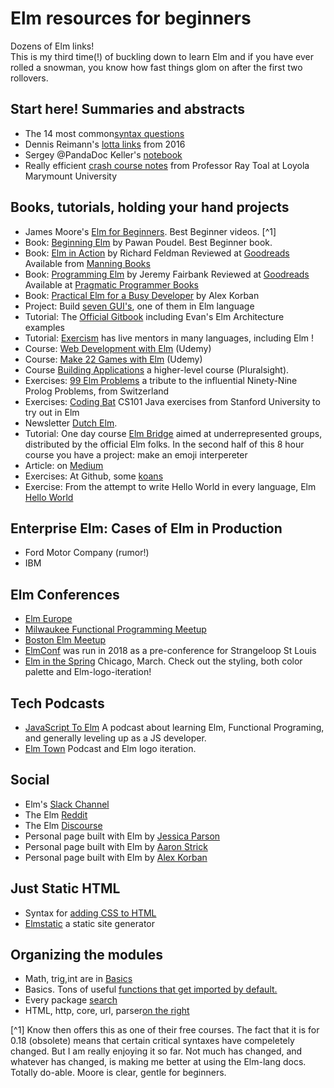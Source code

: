 # Elm resources for beginners
Dozens of Elm links!  <br>
This is my third time(!) of buckling down to learn Elm and if you have ever rolled a snowman, you know how fast things glom on after the first two rollovers.

## Start here! Summaries and abstracts
* The 14 most common[syntax questions](https://elm-lang.org/docs/syntax#comments)
* Dennis Reimann's [lotta links](https://dennisreimann.de/articles/elm-tools-resources.html) from 2016
* Sergey @PandaDoc Keller's [notebook](https://github.com/izdi/elm-cheat-sheet)
* Really efficient [crash course notes](http://cs.lmu.edu/~ray/notes/introelm/) from Professor Ray Toal at Loyola Marymount University

## Books, tutorials, holding your hand projects
* James Moore's [Elm for Beginners](https://courses.knowthen.com/p/elm-for-beginners).  Best Beginner videos. [^1]
* Book: [Beginning Elm](https://elmprogramming.com/) by Pawan Poudel.  Best Beginner book.
* Book: [Elm in Action](https://www.manning.com/books/elm-in-action) by Richard Feldman  Reviewed at [Goodreads](https://www.goodreads.com/book/show/31441704-elm-in-action) Available from [Manning Books](https://www.manning.com/books/elm-in-action)
* Book: [Programming Elm](https://pragprog.com/book/jfelm/programming-elm)  by Jeremy Fairbank Reviewed at [Goodreads](https://www.goodreads.com/book/show/37824829-programming-elm) Available at [Pragmatic Programmer Books](https://pragprog.com/book/jfelm/programming-elm )
* Book: [Practical Elm for a Busy Developer](https://korban.net/elm/book/) by Alex Korban
* Project:  Build [seven GUI's](https://eugenkiss.github.io/7guis/), one of them in Elm language
* Tutorial: The [Official Gitbook](https://guide.elm-lang.org/) including Evan's Elm Architecture examples
* Tutorial: [Exercism](https://exercism.io/tracks/elm) has live mentors in many languages, including Elm !
* Course: [Web Development with Elm](https://www.udemy.com/web-development-with-elm/) (Udemy)
* Course: [Make 22 Games with Elm](https://www.udemy.com/learn-elm-functional-programming-and-make-22-gamemaker-games/) (Udemy) 
* Course [Building Applications](https://www.pluralsight.com/courses/building-applications-with-elm) a higher-level course (Pluralsight).
* Exercises: [99 Elm Problems](https://johncrane.gitbooks.io/ninety-nine-elm-problems/content/) a tribute to the influential Ninety-Nine Prolog Problems, from Switzerland
* Exercises: [Coding Bat](https://codingbat.com/java) CS101 Java exercises from Stanford University to try out in Elm
* Newsletter [Dutch Elm](http://www.elmweekly.nl).
* Tutorial: One day course [Elm Bridge](https://elmbridge.github.io/curriculum/) aimed at underrepresented groups, distributed by the official Elm folks. In the second half of this 8 hour course you have a project: make an emoji interpereter
* Article: on [Medium](https://medium.com/@l.mugnaini/tutorial-how-to-recycle-in-elm-89b13b6c0bab)
* Exercises: At Github, some [koans](https://github.com/robertjlooby/elm-koans)
* Exercise: From the attempt to write Hello World in every language, Elm [Hello World](https://therenegadecoder.com/code/hello-world-in-elm/)

## Enterprise Elm: Cases of Elm in Production
* Ford Motor Company (rumor!)
* IBM 

## Elm Conferences
* [Elm Europe](https://twitter.com/elm_europe)
* [Milwaukee Functional Programming Meetup](https://www.meetup.com/Milwaukee-Functional-Programming-User-Group/)
* [Boston Elm Meetup](https://www.meetup.com/Boston-Elm/)
* [ElmConf](https://twitter.com/elmconf) was run in 2018 as a pre-conference for Strangeloop St Louis
* [Elm in the Spring](https://www.elminthespring.org/) Chicago, March.  Check out the styling, both color palette and Elm-logo-iteration!

## Tech Podcasts
* [JavaScript To Elm](https://jstoelm.com/) A podcast about learning Elm, Functional Programing, and generally leveling up as a JS developer.
* [Elm Town](https://elmtown.simplecast.fm/) Podcast and Elm logo iteration.

## Social
* Elm's [Slack Channel](https://elmlang.slack.com)
* The Elm [Reddit](https://www.reddit.com/r/elm/)
* The Elm [Discourse](https://discourse.elm-lang.org/)
* Personal page built with Elm by [Jessica Parson](https://www.verythorough.com/projects/elm-practice)
* Personal page built with Elm by [Aaron Strick](http://aaronstrick.com/)
* Personal page built with Elm by [Alex Korban](https://korban.net/)

## Just Static HTML
* Syntax for [adding CSS to HTML](http://www.smoothterminal.com/articles/creating-html-elements-and-using-libraries-in-elm)
* [Elmstatic](https://korban.net/elm/elmstatic/) a static site generator


## Organizing the modules
* Math, trig,int are in [Basics](https://package.elm-lang.org/packages/elm/core/latest/Basics)
* Basics.  Tons of useful [functions that get imported by default.](https://package.elm-lang.org/packages/elm-lang/core/latest/Basics)
* Every package [search](https://package.elm-lang.org/)
* HTML, http, core, url, parser[on the right](https://package.elm-lang.org/)

[^1] Know then offers this as one of their free courses.  The fact that it is for 0.18 (obsolete) means that certain critical syntaxes have compeletely changed.  But I am really enjoying it so far.  Not much has changed, and whatever has changed, is making me better at using the Elm-lang docs.  Totally do-able.  Moore is clear, gentle for beginners.
